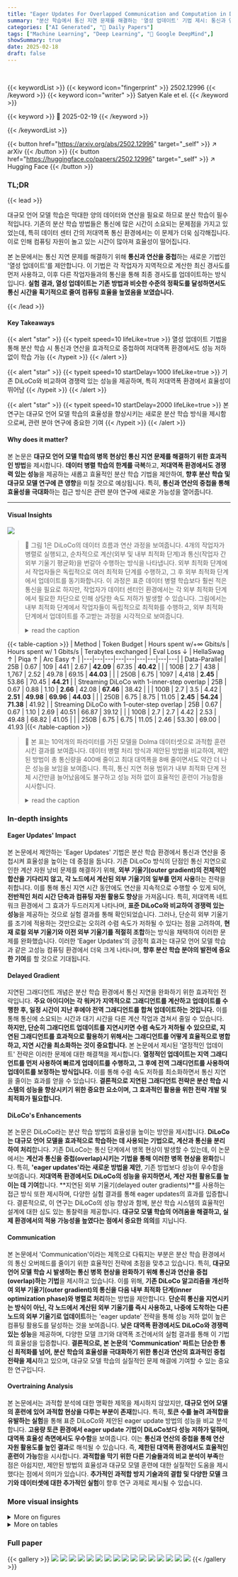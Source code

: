 ```yaml
---
title: "Eager Updates For Overlapped Communication and Computation in DiLoCo"
summary: "분산 학습에서 통신 지연 문제를 해결하는 '열성 업데이트' 기법 제시: 통신과 연산 중첩으로 저대역폭 환경에서도 DiLoCo 수준 성능 달성!"
categories: ["AI Generated", "🤗 Daily Papers"]
tags: ["Machine Learning", "Deep Learning", "🏢 Google DeepMind",]
showSummary: true
date: 2025-02-18
draft: false
---
```


<br>

{{< keywordList >}}
{{< keyword icon="fingerprint" >}} 2502.12996 {{< /keyword >}}
{{< keyword icon="writer" >}} Satyen Kale et el. {{< /keyword >}}
 
{{< keyword >}} 🤗 2025-02-19 {{< /keyword >}}
 
{{< /keywordList >}}

{{< button href="https://arxiv.org/abs/2502.12996" target="_self" >}}
↗ arXiv
{{< /button >}}
{{< button href="https://huggingface.co/papers/2502.12996" target="_self" >}}
↗ Hugging Face
{{< /button >}}




### TL;DR


{{< lead >}}

대규모 언어 모델 학습은 막대한 양의 데이터와 연산을 필요로 하므로 분산 학습이 필수적입니다. 기존의 분산 학습 방법들은 통신에 많은 시간이 소요되는 문제점을 가지고 있었는데, 특히 데이터 센터 간의 저대역폭 통신 환경에서는 이 문제가 더욱 심각해집니다. 이로 인해 컴퓨팅 자원이 놀고 있는 시간이 많아져 효율성이 떨어집니다.

본 논문에서는 통신 지연 문제를 해결하기 위해 **통신과 연산을 중첩**하는 새로운 기법인 '열성 업데이트'를 제안합니다. 이 기법은 각 작업자가 지역적으로 계산한 최신 경사도를 먼저 사용하고, 이후 다른 작업자들과의 통신을 통해 최종 경사도를 업데이트하는 방식입니다.  **실험 결과, 열성 업데이트는 기존 방법과 비슷한 수준의 정확도를 달성하면서도 통신 시간을 획기적으로 줄여 컴퓨팅 효율을 높였음을 보였습니다.**

{{< /lead >}}


#### Key Takeaways

{{< alert "star" >}}
{{< typeit speed=10 lifeLike=true >}} 열성 업데이트 기법을 통해 분산 학습 시 통신과 연산을 효과적으로 중첩하여 저대역폭 환경에서도 성능 저하 없이 학습 가능 {{< /typeit >}}
{{< /alert >}}

{{< alert "star" >}}
{{< typeit speed=10 startDelay=1000 lifeLike=true >}} 기존 DiLoCo와 비교하여 경쟁력 있는 성능을 제공하며, 특히 저대역폭 환경에서 효율성이 뛰어남 {{< /typeit >}}
{{< /alert >}}

{{< alert "star" >}}
{{< typeit speed=10 startDelay=2000 lifeLike=true >}} 본 연구는 대규모 언어 모델 학습의 효율성을 향상시키는 새로운 분산 학습 방식을 제시함으로써, 관련 분야 연구에 중요한 기여 {{< /typeit >}}
{{< /alert >}}

#### Why does it matter?
본 논문은 **대규모 언어 모델 학습의 병목 현상인 통신 지연 문제를 해결하기 위한 효과적인 방법**을 제시합니다.  **데이터 병렬 학습의 한계를 극복**하고, **저대역폭 환경에서도 경쟁력 있는 성능**을 제공하는 새롭고 효율적인 분산 학습 기법을 제안하여, **향후 분산 학습 및 대규모 모델 연구에 큰 영향**을 미칠 것으로 예상됩니다.  특히, **통신과 연산의 중첩을 통해 효율성을 극대화**하는 접근 방식은 관련 분야 연구에 새로운 가능성을 열어줍니다.

------
#### Visual Insights



![](https://arxiv.org/html/2502.12996/extracted/6214305/figures/std-diloco.png)

> 🔼 그림 1은 DiLoCo의 데이터 흐름과 연산 과정을 보여줍니다. 4개의 작업자가 병렬로 실행되고, 순차적으로 계산(외부 및 내부 최적화 단계)과 통신(작업자 간 외부 기울기 평균화)을 번갈아 수행하는 방식을 나타냅니다. 외부 최적화 단계에서 작업자들은 독립적으로 여러 최적화 단계를 수행하고, 그 후 외부 최적화 단계에서 업데이트를 동기화합니다. 이 과정은 표준 데이터 병렬 학습보다 훨씬 적은 통신을 필요로 하지만, 작업자가 데이터 센터인 환경에서는 각 외부 최적화 단계에서 필요한 차단으로 인해 상당한 속도 저하가 발생할 수 있습니다. 그림에서는 내부 최적화 단계에서 작업자들이 독립적으로 최적화를 수행하고, 외부 최적화 단계에서 업데이트를 주고받는 과정을 시각적으로 보여줍니다.
> <details>
> <summary>read the caption</summary>
> Figure 1: Data flow and operations in standard DiLoCo. Here, 4 workers execute in parallel and alternate sequentially computation (the outer and inner optimization steps) and communication (averaging outer gradients across workers).
> </details>





{{< table-caption >}}
| Method | Token Budget | Hours spent w/+∞ Gbits/s | Hours spent w/ 1 Gbits/s | Terabytes exchanged | Eval Loss ↓ | HellaSwag ↑ | Piqa ↑ | Arc Easy ↑ |
|---|---|---|---|---|---|---|---|---|
| Data-Parallel | 25B | 0.67 | 109 | 441 | 2.67 | **42.09** | 67.35 | **40.42** |
|  | 100B | 2.7 | 438 | 1,767 | 2.52 | 49.78 | 69.15 | **44.03** |
|  | 250B | 6.75 | 1097 | 4,418 | **2.45** | 53.86 | 70.45 | **44.21** |
| Streaming DiLoCo with 1-inner-step overlap | 25B | 0.67 | 0.88 | 1.10 | **2.66** | 42.08 | **67.46** | 38.42 |
|  | 100B | 2.7 | 3.5 | 4.42 | **2.51** | **49.98** | **69.96** | **44.03** |
|  | 250B | 6.75 | 8.75 | 11.05 | **2.45** | **54.24** | **71.38** | 41.92 |
| Streaming DiLoCo with 1-outer-step overlap | 25B | 0.67 | 0.67 | 1.10 | 2.69 | 40.51 | 66.87 | 39.12 |
|  | 100B | 2.7 | 2.7 | 4.42 | 2.53 | 49.48 | 68.82 | 41.05 |
|  | 250B | 6.75 | 6.75 | 11.05 | 2.46 | 53.30 | 69.00 | 41.93 |{{< /table-caption >}}

> 🔼 본 표는 10억개의 파라미터를 가진 모델을 Dolma 데이터셋으로 과적합 훈련시킨 결과를 보여줍니다.  데이터 병렬 처리 방식과 제안된 방법을 비교하여, 제안된 방법이 총 통신량을 400배 줄이고 최대 대역폭을 8배 줄이면서도 약간 더 나은 성능을 보임을 보여줍니다.  특히, 통신 지연 허용 범위가 내부 최적화 단계 전체 시간만큼 늘어났음에도 불구하고 성능 저하 없이 효율적인 훈련이 가능함을 시사합니다.
> <details>
> <summary>read the caption</summary>
> Table 1: Overtraining Data-Parallel and our method on Dolma with a 1 billion parameters model. The latter performs slightly better despite exchanging in total 400×400\times400 × fewer bits, reducing the peak bandwidth by 8×8\times8 ×, and with a significantly relaxed training communication latency constraint: allowing communication to be as long as a full inner optimization phase.
> </details>





### In-depth insights


#### Eager Updates' Impact
본 논문에서 제안하는 'Eager Updates' 기법은 분산 학습 환경에서 통신과 연산을 중첩시켜 효율성을 높이는 데 중점을 둡니다. 기존 DiLoCo 방식의 단점인 통신 지연으로 인한 계산 자원 낭비 문제를 해결하기 위해, **외부 기울기(outer gradient)의 전체적인 합산을 기다리지 않고, 각 노드에서 계산된 외부 기울기의 일부를 먼저 사용**하는 전략을 취합니다. 이를 통해 통신 지연 시간 동안에도 연산을 지속적으로 수행할 수 있게 되어, **전반적인 처리 시간 단축과 컴퓨팅 자원 활용도 향상**을 가져옵니다. 특히, 저대역폭 네트워크 환경에서 그 효과가 두드러지게 나타나며, **표준 DiLoCo와 비교하여 경쟁력 있는 성능**을 제공하는 것으로 실험 결과를 통해 확인되었습니다.  그러나, 단순히 외부 기울기를 조기에 적용하는 것만으로는 오히려 수렴 속도가 저하될 수 있다는 점을 고려하여, **현재 로컬 외부 기울기와 이전 외부 기울기를 적절히 조합**하는 방식을 채택하여 이러한 문제를 완화했습니다.  이러한 'Eager Updates'의 긍정적 효과는 대규모 언어 모델 학습과 같은 고성능 컴퓨팅 환경에서 더욱 크게 나타나며,  **향후 분산 학습 분야의 발전에 중요한 기여**를 할 것으로 기대됩니다.

#### Delayed Gradient
지연된 그래디언트 개념은 분산 학습 환경에서 통신 지연을 완화하기 위한 효과적인 전략입니다. **주요 아이디어는 각 워커가 지역적으로 그래디언트를 계산하고 업데이트를 수행한 후, 일정 시간이 지난 후에야 전역 그래디언트를 합쳐 업데이트하는 것입니다.** 이를 통해 통신에 소요되는 시간과 대기 시간을 다른 계산 작업과 겹쳐서 줄일 수 있습니다.  **하지만, 단순히 그래디언트 업데이트를 지연시키면 수렴 속도가 저하될 수 있으므로, 지연된 그래디언트를 효과적으로 활용하기 위해서는 그래디언트를 어떻게 효율적으로 병합하고, 지연 시간을 최소화하는 것이 중요합니다.**  본 논문에서 제시된 '열정적인 업데이트' 전략은 이러한 문제에 대한 해결책을 제시합니다.  **열정적인 업데이트는 지역 그래디언트를 먼저 사용하여 빠르게 업데이트를 수행하고, 그 후에 전역 그래디언트를 사용하여 업데이트를 보정하는 방식입니다.**  이를 통해 수렴 속도 저하를 최소화하면서 통신 지연을 줄이는 효과를 얻을 수 있습니다.  **결론적으로 지연된 그래디언트 전략은 분산 학습 시스템의 성능을 향상시키기 위한 중요한 요소이며, 그 효과적인 활용을 위한 전략 개발 및 최적화가 필요합니다.**

#### DiLoCo's Enhancements
본 논문은 DiLoCo라는 분산 학습 방법의 효율성을 높이는 방안을 제시합니다. **DiLoCo는 대규모 언어 모델을 효과적으로 학습하는 데 사용되는 기법으로, 계산과 통신을 분리하여 처리**합니다. 기존 DiLoCo는 통신 단계에서 병목 현상이 발생할 수 있는데, 이 논문에서는 **계산과 통신을 중첩(overlap)시키는 기법을 통해 이러한 병목 현상을 완화**합니다.  특히, **'eager updates'라는 새로운 방법을 제안**, 기존 방법보다 성능이 우수함을 보여줍니다.  **저대역폭 환경에서도 DiLoCo의 성능을 유지하면서, 계산 자원 활용도를 높이는 데 기여**합니다.  **지연된 외부 기울기(delayed outer gradients)**를 사용하는 접근 방식 또한 제시하며, 다양한 실험 결과를 통해 eager updates의 효과를 입증합니다.  결론적으로, 이 연구는 DiLoCo의 성능 향상과 함께, 분산 학습 시스템의 효율적인 설계에 대한 심도 있는 통찰력을 제공합니다.  **대규모 모델 학습의 어려움을 해결하고, 실제 환경에서의 적용 가능성을 높였다는 점에서 중요한 의의**를 지닙니다.

#### Communication
본 논문에서 'Communication'이라는 제목으로 다뤄지는 부분은 분산 학습 환경에서의 통신 오버헤드를 줄이기 위한 효율적인 전략에 초점을 맞추고 있습니다. 특히, **대규모 언어 모델 학습 시 발생하는 통신 병목 현상을 완화하기 위해 통신과 연산을 중첩(overlap)하는 기법**을 제시하고 있습니다. 이를 위해, **기존 DiLoCo 알고리즘을 개선하여 외부 기울기(outer gradient)의 통신을 다음 내부 최적화 단계(inner optimization phase)와 병렬로 처리**하는 방법을 제안합니다.  **단순히 통신을 지연시키는 방식이 아닌, 각 노드에서 계산된 외부 기울기를 즉시 사용하고, 나중에 도착하는 다른 노드의 외부 기울기로 업데이트**하는 'eager update' 전략을 통해 성능 저하 없이 높은 컴퓨팅 활용도를 달성하는 것을 보여줍니다.  **낮은 대역폭 환경에서도 DiLoCo와 경쟁력 있는 성능**을 제공하며, 다양한 모델 크기와 대역폭 조건에서의 실험 결과를 통해 이 기법의 효율성을 입증합니다.  **결론적으로, 본 논문의 'Communication' 파트는 단순한 통신 최적화를 넘어, 분산 학습의 효율성을 극대화하기 위한 통신과 연산의 효과적인 중첩 전략을 제시**하고 있으며, 대규모 모델 학습의 실질적인 문제 해결에 기여할 수 있는 중요한 연구입니다.

#### Overtraining Analysis
본 논문에서는 과적합 분석에 대한 명확한 제목을 제시하지 않았지만, **대규모 언어 모델의 훈련에 있어 과적합 현상을 다루는 부분이 존재**합니다. 특히,  **토큰 수를 늘려 과적합을 유발하는 실험**을 통해 표준 DiLoCo와 제안된 eager update 방법의 성능을 비교 분석합니다.  **고용량 토큰 환경에서 eager update 기법이 DiLoCo보다 성능 저하가 덜하며, 대역폭 효율성 측면에서도 우수함**을 보여줍니다.  이는 **통신과 연산의 중첩을 통해 연산 자원 활용도를 높인 결과**로 해석될 수 있습니다.  즉,  **제한된 대역폭 환경에서도 효율적인 훈련이 가능**함을 시사합니다.  **과적합을 막기 위한 다른 기술들과의 비교 분석이 부족**한 점은 아쉽지만, 제안된 방법의 효율성과 대규모 모델 훈련에 대한 실질적인 도움을 제시했다는 점에서 의미가 있습니다.  **추가적인 과적합 방지 기술과의 결합 및 다양한 모델 크기와 데이터셋에 대한 추가적인 실험**이 향후 연구 과제로 제시될 수 있습니다.


### More visual insights

<details>
<summary>More on figures
</summary>


![](https://arxiv.org/html/2502.12996/extracted/6214305/figures/delayed-diloco.png)

> 🔼 그림 2는 지연된 외부 기울기(delayed outer gradients)를 사용하는 DiLoCo의 데이터 흐름과 연산을 보여줍니다. 4개의 작업자는 서로 병렬로, 그리고 외부 기울기의 평균화에 필요한 통신과도 병렬로 최적화 단계를 실행합니다. 이는 외부 최적화기에서 평균화된 외부 기울기의 적용을 지연시킴으로써 달성됩니다.  좀 더 자세히 설명하면, 각 작업자는 독립적으로 내부 최적화 단계를 수행하고, 그 결과를 외부 기울기로 집계합니다.  하지만 이 외부 기울기는 바로 적용되지 않고, 다음 내부 최적화 단계가 시작되기 전까지 지연됩니다. 이러한 지연은 통신과 계산이 겹치도록 하여 전체 처리 시간을 단축하는 효과를 가져옵니다.
> <details>
> <summary>read the caption</summary>
> Figure 2: Data flow and operations in DiLoCo with delayed outer gradients. Here, 4 workers execute optimization steps in parallel with each other, as well as with the communication required for averaging outer gradients. This is accomplished by delaying the application of the averaged outer gradient in the outer optimizer.
> </details>



![](https://arxiv.org/html/2502.12996/extracted/6214305/figures/bandwidth_1b.png)

> 🔼 그림 3(a)는 10억개의 파라미터를 가진 언어 모델에 대한 다양한 대역폭에서의 DiLoCo 계열의 알고리즘과 데이터 병렬 학습의 연산량 사용률을 시뮬레이션한 결과를 보여줍니다.  각 알고리즘은 다양한 대역폭에서 얼마나 많은 시간을 계산에 할애하고 얼마나 많은 시간을 통신에 소비하는지 보여줍니다. 이를 통해 저대역폭 환경에서도 효율적인 연산량을 유지하기 위한 DiLoCo 알고리즘 최적화의 효과를 시각적으로 확인할 수 있습니다.
> <details>
> <summary>read the caption</summary>
> (a) 1B parameters model.
> </details>



![](https://arxiv.org/html/2502.12996/extracted/6214305/figures/bandwidth_10b.png)

> 🔼 그림 (b)는 100억 개의 매개변수를 가진 모델에 대한 다양한 대역폭에서의 DiLoCo 계열 알고리즘의 계산 활용도를 시뮬레이션한 결과를 보여줍니다. DiLoCo 알고리즘은 통신과 계산을 중첩하여 대역폭이 낮은 환경에서도 높은 계산 효율을 달성하는 것을 목표로 합니다. 이 그림은 여러 DiLoCo 변형(표준 DiLoCo, 1-내부 단계 중첩, 1-외부 단계 중첩)과 데이터 병렬 방식을 비교하여 다양한 대역폭에서 각 알고리즘의 계산 시간 대비 통신 시간 비율을 보여줍니다. 이를 통해 DiLoCo의 중첩 기법이 제한된 대역폭 환경에서도 효과적임을 시각적으로 보여줍니다.
> <details>
> <summary>read the caption</summary>
> (b) 10B parameters model
> </details>



![](https://arxiv.org/html/2502.12996/extracted/6214305/figures/bandwidth_100b.png)

> 🔼 그림 3(c)는 1000억 개의 파라미터를 가진 모델에 대한 다양한 대역폭에서의 DiLoCo 계열의 분산 학습 방법들의 계산 자원 활용도를 시뮬레이션한 결과를 보여줍니다.  x축은 WAN 대역폭(Gbit/s)을 나타내고, y축은 계산 자원 활용도(0.0~1.0)를 나타냅니다. 0.8의 계산 자원 활용도는 전체 시간의 80%를 계산에, 20%를 통신에 사용함을 의미합니다. 데이터 병렬 방식(Data-Parallel)은 매우 높은 대역폭을 필요로 하는 반면, 제안된 방법은 1~5 Gbit/s의 비교적 낮은 대역폭에서도 95%에 가까운 높은 계산 자원 활용도를 달성함을 보여줍니다.  다양한 DiLoCo 변형(Streaming DiLoCo, 1-inner-step overlapped, 1-outer-step overlapped) 들의 성능을 비교 분석하여  제안된 방법의 효율성을 강조합니다.
> <details>
> <summary>read the caption</summary>
> (c) 100B parameters model
> </details>



![](https://arxiv.org/html/2502.12996/extracted/6214305/figures/scaling_loss.png)

> 🔼 그림 3은 다양한 대역폭에서 시뮬레이션된 컴퓨팅 활용도를 보여줍니다. 컴퓨팅 활용도 0.8은 시간의 80%가 계산에, 20%가 통신에 사용됨을 의미합니다. 본 논문의 최고 성능 방법은 1B, 10B, 100B 파라미터 모델에서 대역폭이 1~5 Gbit/s로 거의 일정하게 유지되면서 95%의 컴퓨팅 활용도에 도달합니다. 반면, 데이터 병렬 방식은 100, 200, 300 Gbit/s의 대역폭이 필요합니다. 이 그림은 제안된 방법이 데이터 병렬 방식보다 훨씬 효율적으로 통신 대역폭을 사용함을 보여줍니다.
> <details>
> <summary>read the caption</summary>
> Figure 3: Compute Utilization simulated across a range of bandwidth. A compute utilization of 0.8 means 80% of the time is spent in computation, and 20% in communication. Our best method reaches a compute utilization of 95% for models 1B, 10B, and 100B with a bandwidth roughly constant between 1 and 5 Gbit/s. Data-Parallel on the other hand requires 100, 200, and 300Gbit/s.
> </details>



![](https://arxiv.org/html/2502.12996/extracted/6214305/figures/scaling_hellaswag.png)

> 🔼 그림 4 (a)는 C4 데이터셋을 사용하여 35M개에서 1B개까지 다양한 크기의 모델을 학습시킨 후 평가 손실을 보여줍니다.  각 모델의 크기에 따라 총 학습 연산량(Total training flops)이 증가하며, 이에 따라 평가 손실이 감소하는 추세를 보입니다.  다양한 방법들(Data-Parallel, Streaming DiLoCo, inner-overlap, outer-eager-overlap)에 대한 결과가 비교되어 제시됩니다.  이를 통해 다양한 분산 학습 방법의 성능을 손실 값을 기준으로 비교 분석할 수 있습니다.
> <details>
> <summary>read the caption</summary>
> (a) Evaluation loss on C4
> </details>



![](https://arxiv.org/html/2502.12996/extracted/6214305/figures/stale_vs_eager_h.png)

> 🔼 그림 4(b)는 35M개에서 1B개 매개변수까지 모델 크기를 키우면서 C4 데이터셋에서 훈련된 모델의 HellaSwag 정확도를 보여줍니다. 이 그래프는 다양한 분산 학습 방법(Data-Parallel, Streaming DiLoCo, 그리고 중첩된 기울기 업데이트를 사용한 Streaming DiLoCo 변형)에 걸쳐 성능을 비교합니다. 그래프의 x축은 총 훈련 플롭(FLOPs)이고, y축은 HellaSwag 정확도입니다. 이는 다양한 모델 크기에 대한 다양한 학습 방법의 상대적 성능을 시각적으로 보여줍니다.
> <details>
> <summary>read the caption</summary>
> (b) HellaSwag accuracy
> </details>



![](https://arxiv.org/html/2502.12996/extracted/6214305/figures/cu_overlap.png)

> 🔼 그림 4는 C4 데이터셋을 사용하여 35M(1.49e17 FLOPs)부터 1B(1.9e20 FLOPs) 파라미터까지 다양한 크기의 모델을 학습시킨 결과를 보여줍니다.  x축은 총 학습 연산량(FLOPs)을 나타내고, y축은 C4 데이터셋에 대한 평가 손실(왼쪽)과 HellaSwag 정확도(오른쪽)를 나타냅니다. 이 그림은 모델 크기가 증가함에 따라 성능이 어떻게 변하는지, 그리고 제안된 방법이 기존 방법들에 비해 얼마나 효율적인지를 보여주는 데 사용됩니다.  다양한 방법(Data-Parallel, Streaming DiLoCo, 그리고 제안된 방법의 여러 변형)의 성능을 비교하여, 모델 크기의 증가에 따른 성능 변화와 상대적인 효율성을 시각적으로 보여줍니다.
> <details>
> <summary>read the caption</summary>
> Figure 4: Scaling models from 35M (1.49e17 flops) to 1B parameters (1.9e20 flops) on C4.
> </details>



![](https://arxiv.org/html/2502.12996/extracted/6214305/figures/loss_change_compression.png)

> 🔼 그림 5는 다양한 내부 최적화 단계 수 H에 대해, 단순 지연 버전(알고리즘 2)과 능동 버전(알고리즘 3)을 사용하여 외부 단계에 걸친 중첩 통신을 비교한 것입니다.  x축은 내부 반복 횟수 H를 나타내고 y축은 C4 데이터셋에서 평가 손실을 나타냅니다. 이 그림은 능동 업데이트 방법이 내부 최적화 단계 수의 변화에 대해 더욱 안정적인 성능을 보여줌을 보여줍니다.
> <details>
> <summary>read the caption</summary>
> Figure 5: Comparison of overlapping communication over an outer step, using the naïve delayed version (Algorithm 2) and the eager version (Algorithm 3) when varying the number of inner steps H𝐻Hitalic_H.
> </details>



</details>




<details>
<summary>More on tables
</summary>


{{< table-caption >}}
| Communication overlap | Tolerated latency in sec. ↑ | Eval Loss ↓ | HellaSwag ↑ | Piqa ↑ | Arc-Easy ↑ |
|---|---|---|---|---|---| 
| No overlap | 0 | **2.67** | **38.26** | 66.59 | 34.91 |
| 1-inner-step | 0.08 | **2.67** | 37.96 | 66.10 | **36.14** |
| 1-outer-step delayed | 2.4 | 3.01 | 29.40 | 60.93 | 34.73 |
| 1-outer-step delayed, lowered LR | 2.4 | 2.73 | 35.83 | 64.96 | 34.21 |
| 1-outer-step eager | 2.4 | 2.69 | 37.52 | **66.86** | 34.91 |
| 2-outer-steps eager | **4.8** | 2.73 | 36.47 | 64.85 | 35.43 |{{< /table-caption >}}
> 🔼 표 2는 5억개의 파라미터를 가진 모델을 사용하여 (순전파 및 역전파) 한 단계를 0.08초 만에 수행하는 통신 중첩 비교 결과를 보여줍니다. Douillard et al.(2025)에서 제안한 1-inner-step 중첩을 사용하면 통신에 0.08초가 걸리지만, 본 논문에서는 최대 2.4초(H=30, 총 30단계)까지 중첩할 것을 제안합니다. 표에는 다양한 통신 중첩 방법(중첩 없음, 1-inner-step, 1-outer-step 지연, 1-outer-step 지연(학습률 감소), 1-outer-step 긴급, 2-outer-step 긴급)에 따른 허용 지연 시간, 평가 손실, HellaSwag 정확도, Piqa 정확도, Arc-Easy 정확도가 제시되어 있습니다. 이를 통해 다양한 방법의 성능과 통신 지연 시간 간의 상관관계를 분석하고, 제안하는 방법의 효율성을 보여줍니다.
> <details>
> <summary>read the caption</summary>
> Table 2: Communication overlap comparison for a 500M parameters model, performing a step (forward & backward) in 0.08 seconds. Overlapping 1-inner-step as proposed by (Douillard et al., 2025) allows communication to take 0.08 seconds, while we propose to overlap up to 2.4 seconds (H=30𝐻30H=30italic_H = 30 total steps).
> </details>

{{< table-caption >}}
| Overlapping | DiLoCo variant | Evaluation loss |
|---|---|---:|
| No overlap | DiLoCo | 2.68 |
|  | Streaming DiLoCo | 2.67<sub>-0.3%</sub> |
| 1-outer-step eager | DiLoCo | 2.69 |
|  | Streaming DiLoCo | 2.71<sub>+0.7%</sub> |{{< /table-caption >}}
> 🔼 표 3은 통신 중복 없이 실행한 DiLoCo와 제안된 1-외부 단계 간절한 업데이트 방식을 비교 분석한 결과를 보여줍니다.  기본 DiLoCo 알고리즘과 부분 동기화를 사용하는 DiLoCo의 스트리밍 변형 두 가지를 기반으로 비교합니다.  모델의 크기와 상관없이 간절한 업데이트 방식이 더 나은 성능을 보여줍니다.
> <details>
> <summary>read the caption</summary>
> Table 3: DiLoCo variant comparison for no communication overlapping v.s. our 1-outer-step eager overlapping when varying the underlying DiLoCo algorithms: either the standard DiLoCo (Douillard et al., 2024) where all parameters are synchronized together, or its streaming variant (Douillard et al., 2025) with partial synchronization.
> </details>

{{< table-caption >}}
| Model scale | Hidden dim | Num layers | Num heads | Token budget |
|---|---|---|---|---|
| 35M | 2,048 | 6 | 8 | 700M |
| 100M | 3,072 | 9 | 12 | 1.5B |
| 200M | 4,096 | 12 | 16 | 3.5B |
| 300M | 5,120 | 15 | 20 | 6B |
| 500M | 6,144 | 18 | 24 | 11B |
| 1B | 8,192 | 24 | 32 | 25B |{{< /table-caption >}}
> 🔼 표 4는 모델 크기가 3천5백만 파라미터에서 10억 파라미터까지 변화하는 다양한 모델에 대한 아키텍처 하이퍼파라미터를 보여줍니다.  각 모델 크기에 대해, 층의 수, 은닉층 크기, 헤드의 수, 컨볼루션 계층의 수 와 같은 하이퍼파라미터들이 제시되어 있으며, 이는 칠린칠라(Chinchilla) 최적 토큰 예산을 기반으로 합니다. 모든 모델 크기에서 어휘 크기는 32,000으로 동일하게 유지됩니다. 이 표는 모델의 크기에 따른 하이퍼파라미터의 변화를 명확히 보여주어, 모델 성능에 대한 이해를 돕습니다.
> <details>
> <summary>read the caption</summary>
> Table 4: Architecture hyperparameters: we consider model from 35M to 1B with the following hyperameters and chinchilla-optimal token budget. For all model scale, the vocabulary size is 32,0003200032{,}00032 , 000.
> </details>

{{< table-caption >}}
| Model size | # layers | Step time | Method | 50% | 80% | 90% | 95% | 99% |
|---|---|---|---|---|---|---|---|---|
| 1B | 24 | 0.1s | Data-Parallel | 86.8 | 152.6 | 184.2 | 222.3 | 569.0 |
|  |  |  | Streaming DiLoCo | 1.4 | 5.2 | 9.1 | 16.0 | 28.1 |
|  |  |  | Streaming DiLoCo with 1-inner-step overlapped FP4 com. H=30 | 2.4 | 3.6 | 4.3 | 4.3 | 4.3 |
|  |  |  | Streaming DiLoCo with 1-inner-step overlapped FP4 com. H=100 | 0.4 | 0.9 | 1.7 | 2.0 | 3.0 |
|  |  |  | Streaming DiLoCo with 1-outer-step overlapped FP4 com. H=30 | 1.1 | 2.0 | 2.0 | 2.0 | 2.4 |
|  |  |  | Streaming DiLoCo with 1-outer-step overlapped FP4 com. H=100 | 0.1 | 0.2 | 0.2 | 0.2 | 0.2 |
| 10B | 48 | 0.8s | Data-Parallel | 104.8 | 222.3 | 222.3 | 268.3 | 471.5 |
|  |  |  | Streaming DiLoCo | 1.7 | 5.2 | 9.1 | 13.3 | 19.3 |
|  |  |  | Streaming DiLoCo with 1-inner-step overlapped FP4 com. H=30 | 1.4 | 2.4 | 2.4 | 3.0 | 3.0 |
|  |  |  | Streaming DiLoCo with 1-inner-step overlapped FP4 com. H=100 | 0.4 | 0.9 | 1.4 | 1.4 | 1.7 |
|  |  |  | Streaming DiLoCo with 1-outer-step overlapped FP4 com. H=30 | 0.7 | 1.1 | 1.4 | 1.4 | 1.4 |
|  |  |  | Streaming DiLoCo with 1-outer-step overlapped FP4 com. H=100 | 0.1 | 0.2 | 0.2 | 0.3 | 0.3 |
| 100B | 108 | 4.9s | Data-Parallel | 184.2 | 323.8 | 390.7 | 390.7 | 471.5 |
|  |  |  | Streaming DiLoCo | 2.4 | 6.2 | 9.1 | 11.0 | 19.3 |
|  |  |  | Streaming DiLoCo with 1-inner-step overlapped FP4 com. H=30 | 0.9 | 1.7 | 2.0 | 2.0 | 2.0 |
|  |  |  | Streaming DiLoCo with 1-inner-step overlapped FP4 com. H=100 | 0.5 | 0.9 | 1.1 | 1.1 | 1.4 |
|  |  |  | Streaming DiLoCo with 1-outer-step overlapped FP4 com. H=30 | 0.5 | 0.8 | 0.9 | 0.9 | 0.9 |
|  |  |  | Streaming DiLoCo with 1-outer-step overlapped FP4 com. H=100 | 0.2 | 0.3 | 0.3 | 0.3 | 0.4 |{{< /table-caption >}}
> 🔼 표 5는 100억 및 1000억 파라미터 모델에 대한 단계 시간(순수 계산)을 Kaplan 등(2020)의 규칙과 60%의 MFU(최대 부동 소수점 연산)를 사용하여 필요한 FLOP(부동 소수점 연산)을 기반으로 추정한 것입니다. 모든 DiLoCo 및 Streaming DiLoCo 변형에는 H=100이 사용됩니다. 모든 Streaming DiLoCo 변형에는 3계층의 단편 크기가 사용됩니다.
> <details>
> <summary>read the caption</summary>
> Table 5: Simulation: we estimate the step time (pure compute) of 10B and 100B based on the required flops using Kaplan et al. (2020) rule and using a MFU of 60%. For all DiLoCo and Streaming DiLoCo-variants, we use H=100𝐻100H=100italic_H = 100. For all Streaming DiLoCo-variants, we use a fragment size of 3 layers.
> </details>

{{< table-caption >}}
| Model size | Flops | Method | H | # overlapped steps | Eval Loss ↓ | HellaSwag ↑ | Piqa ↑ | Arc Easy ↑ |
|---|---|---|---|---|---|---|---|---|
| 35M | 1.5e17 | Data-Parallel | 0 | 0 | 3.51 | 24.62 | 57.89 | 29.65 |
| 35M | 1.5e17 | DiLoCo | 30 | 0 | 3.54 | 24.53 | 58.11 | 29.65 |
| 35M | 1.5e17 | Streaming DiLoCo with 1-inner-overlap | 30 | 1 | 3.53 | 24.46 | 57.67 | 30.53 |
| 35M | 1.5e17 | Streaming DiLoCo with 1-inner-overlap | 100 | 1 | 3.56 | 24.80 | 57.89 | 29.12 |
| 35M | 1.5e17 | Streaming DiLoCo with 1-outer-eager-overlap | 30 | 30 | 3.62 | 24.47 | 56.58 | 27.19 |
| 35M | 1.5e17 | Streaming DiLoCo with 1-outer-eager-overlap | 100 | 100 | 3.62 | 24.47 | 56.58 | 27.19 |
| 100M | 9.4e17 | Data-Parallel | 0 | 0 | 3.19 | 26.94 | 60.12 | 30.35 |
| 100M | 9.4e17 | DiLoCo | 30 | 0 | 3.21 | 26.59 | 60.50 | 29.12 |
| 100M | 9.4e17 | Streaming DiLoCo with 1-inner-overlap | 30 | 1 | 3.21 | 26.97 | 59.58 | 31.40 |
| 100M | 9.4e17 | Streaming DiLoCo with 1-inner-overlap | 100 | 1 | 3.22 | 26.68 | 60.39 | 31.93 |
| 100M | 9.4e17 | Streaming DiLoCo with 1-outer-eager-overlap | 30 | 30 | 3.27 | 26.12 | 59.19 | 28.77 |
| 100M | 9.4e17 | Streaming DiLoCo with 1-outer-eager-overlap | 100 | 100 | 3.27 | 26.12 | 59.19 | 28.77 |
| 200M | 4e18 | Data-Parallel | 0 | 0 | 2.97 | 29.86 | 63.71 | 35.44 |
| 200M | 4e18 | DiLoCo | 30 | 0 | 2.98 | 29.71 | 62.30 | 33.68 |
| 200M | 4e18 | Streaming DiLoCo with 1-inner-overlap | 30 | 1 | 2.98 | 29.67 | 61.92 | 34.39 |
| 200M | 4e18 | Streaming DiLoCo with 1-inner-overlap | 100 | 1 | 3.00 | 29.27 | 62.13 | 34.21 |
| 200M | 4e18 | Streaming DiLoCo with 1-outer-eager-overlap | 30 | 30 | 3.03 | 29.10 | 61.70 | 32.81 |
| 200M | 4e18 | Streaming DiLoCo with 1-outer-eager-overlap | 100 | 100 | 3.03 | 29.10 | 61.70 | 32.81 |
| 300M | 1.4e19 | Data-Parallel | 0 | 0 | 2.80 | 33.46 | 64.69 | 34.91 |
| 300M | 1.4e19 | DiLoCo | 30 | 0 | 2.81 | 33.87 | 64.74 | 34.74 |
| 300M | 1.4e19 | Streaming DiLoCo with 1-inner-overlap | 30 | 1 | 2.81 | 33.66 | 63.49 | 35.09 |
| 300M | 1.4e19 | Streaming DiLoCo with 1-inner-overlap | 100 | 1 | 2.83 | 33.00 | 63.71 | 34.39 |
| 300M | 1.4e19 | Streaming DiLoCo with 1-outer-eager-overlap | 30 | 30 | 2.86 | 32.67 | 65.34 | 35.44 |
| 300M | 1.4e19 | Streaming DiLoCo with 1-outer-eager-overlap | 100 | 100 | 2.86 | 32.67 | 65.34 | 35.44 |
| 500M | 4.7e19 | Data-Parallel | 0 | 0 | 2.67 | 38.68 | 66.49 | 37.19 |
| 500M | 4.7e19 | DiLoCo | 30 | 0 | 2.68 | 38.37 | 65.61 | 36.32 |
| 500M | 4.7e19 | Streaming DiLoCo with 1-inner-overlap | 30 | 1 | 2.67 | 38.10 | 66.21 | 34.91 |
| 500M | 4.7e19 | Streaming DiLoCo with 1-inner-overlap | 100 | 1 | 2.69 | 37.40 | 65.51 | 34.74 |
| 500M | 4.7e19 | Streaming DiLoCo with 1-outer-eager-overlap | 30 | 30 | 2.71 | 36.89 | 65.61 | 35.44 |
| 500M | 4.7e19 | Streaming DiLoCo with 1-outer-eager-overlap | 100 | 100 | 2.71 | 36.74 | 65.56 | 35.79 |
| 1B | 1.9e20 | Data-Parallel | 0 | 0 | 2.49 | 46.60 | 68.93 | 39.65 |
| 1B | 1.9e20 | DiLoCo | 30 | 0 | 2.49 | 46.56 | 68.82 | 36.84 |
| 1B | 1.9e20 | Streaming DiLoCo with 1-inner-overlap | 30 | 1 | 2.48 | 46.60 | 69.04 | 39.12 |
| 1B | 1.9e20 | Streaming DiLoCo with 1-inner-overlap | 100 | 1 | 2.50 | 46.00 | 68.82 | 38.42 |
| 1B | 1.9e20 | Streaming DiLoCo with 1-outer-eager-overlap | 30 | 30 | 2.50 | 46.45 | 68.50 | 39.47 |
| 1B | 1.9e20 | Streaming DiLoCo with 1-outer-eager-overlap | 100 | 100 | 2.52 | 44.64 | 68.12 | 36.14 |{{< /table-caption >}}
> 🔼 표 6은 Chinchilla 최적의 FLOP/토큰 수를 사용하여 3,500만 개의 매개변수에서 40억 개의 매개변수로 확장하는 실험 결과를 보여줍니다. C4 데이터셋으로 모델을 학습시켰고, 검증 세트의 평가 손실을 보고합니다.  각 모델 크기(35M, 100M, 200M, 300M, 500M, 1B)에 대해 데이터 병렬, DiLoCo, 1-inner-step 중첩 DiLoCo, 1-outer-step eager 중첩 DiLoCo의 성능을 비교 분석합니다. 각 방법에 대한 평가 손실, HellaSwag 정확도, Piqa 정확도, Arc-Easy 정확도가 제시되어 있습니다.
> <details>
> <summary>read the caption</summary>
> Table 6: Scaling from 35 million parameters to 4 billion parameters using a chinchilla-optimal number of flops/tokens. We train on the C4 dataset, and report the evaluation loss on its validation set.
> </details>

</details>




### Full paper

{{< gallery >}}
<img src="paper_images/1.png" class="grid-w50 md:grid-w33 xl:grid-w25" />
<img src="paper_images/2.png" class="grid-w50 md:grid-w33 xl:grid-w25" />
<img src="paper_images/3.png" class="grid-w50 md:grid-w33 xl:grid-w25" />
<img src="paper_images/4.png" class="grid-w50 md:grid-w33 xl:grid-w25" />
<img src="paper_images/5.png" class="grid-w50 md:grid-w33 xl:grid-w25" />
<img src="paper_images/6.png" class="grid-w50 md:grid-w33 xl:grid-w25" />
<img src="paper_images/7.png" class="grid-w50 md:grid-w33 xl:grid-w25" />
<img src="paper_images/8.png" class="grid-w50 md:grid-w33 xl:grid-w25" />
<img src="paper_images/9.png" class="grid-w50 md:grid-w33 xl:grid-w25" />
<img src="paper_images/10.png" class="grid-w50 md:grid-w33 xl:grid-w25" />
<img src="paper_images/11.png" class="grid-w50 md:grid-w33 xl:grid-w25" />
<img src="paper_images/12.png" class="grid-w50 md:grid-w33 xl:grid-w25" />
<img src="paper_images/13.png" class="grid-w50 md:grid-w33 xl:grid-w25" />
<img src="paper_images/14.png" class="grid-w50 md:grid-w33 xl:grid-w25" />
<img src="paper_images/15.png" class="grid-w50 md:grid-w33 xl:grid-w25" />
<img src="paper_images/16.png" class="grid-w50 md:grid-w33 xl:grid-w25" />
{{< /gallery >}}